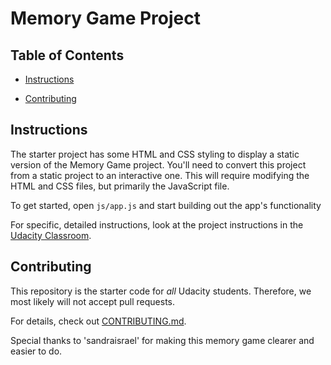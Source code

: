 # Memory Game Project



## Table of Contents


* [Instructions](#instructions)

* [Contributing](#contributing)



## Instructions


The starter project has some HTML and CSS styling to display a static version of the Memory Game project. You'll need to convert this project from a static project to an interactive one. This will require modifying the HTML and CSS files, but primarily the JavaScript file.


To get started, open `js/app.js` and start building out the app's functionality


For specific, detailed instructions, look at the project instructions in the [Udacity Classroom](https://classroom.udacity.com/me).



## Contributing


This repository is the starter code for _all_ Udacity students. Therefore, we most likely will not accept pull requests.


For details, check out [CONTRIBUTING.md](CONTRIBUTING.md).

Special thanks to 'sandraisrael' for making this memory game clearer and easier to do.
